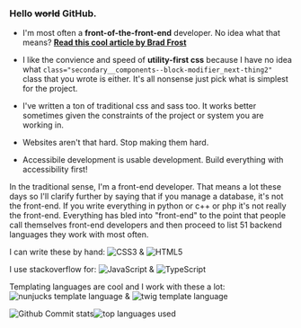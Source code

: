 ### Hello ~~world~~ GitHub.

- I'm most often a **front-of-the-front-end** developer. No idea what that means? **[Read this cool article by Brad Frost](https://bradfrost.com/blog/post/front-of-the-front-end-and-back-of-the-front-end-web-development/)**

- I like the convience and speed of **utility-first css** because I have no idea what `class="secondary__components--block-modifier_next-thing2"` class that you wrote is either. It's all nonsense just pick what is simplest for the project.

- I've written a ton of traditional css and sass too. It works better sometimes given the constraints of the project or system you are working in.

- Websites aren't that hard. Stop making them hard. 

- Accessibile development is usable development. Build everything with accessibility first!

In the traditional sense, I'm a front-end developer. That means a lot these days so I'll clarify further by saying that if you manage a database, it's not the front-end. If you write everything in python or c++ or php it's not really the front-end. Everything has bled into "front-end" to the point that people call themselves front-end developers and then proceed to list 51 backend languages they work with most often.

I can write these by hand: ![CSS3](https://img.shields.io/badge/css3-%231572B6.svg?style=for-the-badge&logo=css3&logoColor=white) & ![HTML5](https://img.shields.io/badge/html5-%23E34F26.svg?style=for-the-badge&logo=html5&logoColor=white)

I use stackoverflow for: ![JavaScript](https://img.shields.io/badge/javascript-%23323330.svg?style=for-the-badge&logo=javascript&logoColor=%23F7DF1E) & ![TypeScript](https://img.shields.io/badge/typescript-%23007ACC.svg?style=for-the-badge&logo=typescript&logoColor=white)

Templating languages are cool and I work with these a lot: <img src="https://img.shields.io/badge/template-nunjucks-brightgreen" alt="nunjucks template language" /> & <img src="https://img.shields.io/badge/template-twig-green" alt="twig template language" /> 

<section style="display: flex;">
<img src="https://github-readme-stats.vercel.app/api?username=knaackbuilt&count_private=true" alt="Github Commit stats" />
<img src="https://github-readme-stats.vercel.app/api/top-langs/?username=knaackbuilt&langs_count=8&exclude_repo=knaackbuilt.github.io" alt="top languages used" />
  </section>
